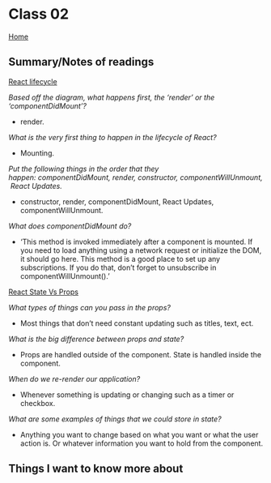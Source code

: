 
# Class 02

[Home](https://markjackson28.github.io/reading-notes/)

## Summary/Notes of readings

[React lifecycle](https://medium.com/@joshuablankenshipnola/react-component-lifecycle-events-cb77e670a093)

*Based off the diagram, what happens first, the ‘render’ or the ‘componentDidMount’?*

- render.

*What is the very first thing to happen in the lifecycle of React?*

- Mounting.

*Put the following things in the order that they happen: componentDidMount, render, constructor, componentWillUnmount, React Updates.*

- constructor, render, componentDidMount, React Updates, componentWillUnmount.

*What does componentDidMount do?*

- ‘This method is invoked immediately after a component is mounted. If you need to load anything using a network request or initialize the DOM, it should go here. This method is a good place to set up any subscriptions. If you do that, don’t forget to unsubscribe in componentWillUnmount().’

[React State Vs Props](https://www.youtube.com/watch?v=IYvD9oBCuJI)

*What types of things can you pass in the props?*

- Most things that don’t need constant updating such as titles, text, ect.

*What is the big difference between props and state?*

- Props are handled outside of the component. State is handled inside the component.

*When do we re-render our application?*

- Whenever something is updating or changing such as a timer or checkbox.

*What are some examples of things that we could store in state?*

- Anything you want to change based on what you want or what the user action is. Or whatever information you want to hold from the component.

## Things I want to know more about
